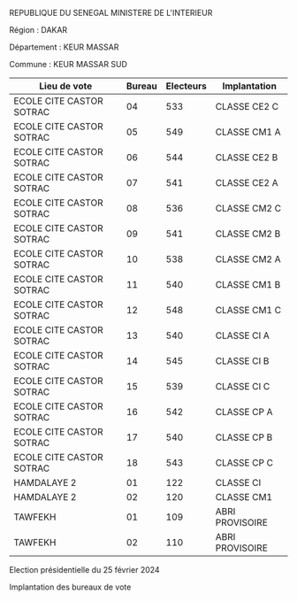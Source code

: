 REPUBLIQUE DU SENEGAL MINISTERE DE L'INTERIEUR

Région : DAKAR

Département : KEUR MASSAR

Commune : KEUR MASSAR SUD

| Lieu de vote | Bureau | Electeurs | Implantation |
| - | - | - | - |
| ECOLE CITE CASTOR SOTRAC | 04 | 533 | CLASSE CE2 C |
| ECOLE CITE CASTOR SOTRAC | 05 | 549 | CLASSE CM1 A |
| ECOLE CITE CASTOR SOTRAC | 06 | 544 | CLASSE CE2 B |
| ECOLE CITE CASTOR SOTRAC | 07 | 541 | CLASSE CE2 A |
| ECOLE CITE CASTOR SOTRAC | 08 | 536 | CLASSE CM2 C |
| ECOLE CITE CASTOR SOTRAC | 09 | 541 | CLASSE CM2 B |
| ECOLE CITE CASTOR SOTRAC | 10 | 538 | CLASSE CM2 A |
| ECOLE CITE CASTOR SOTRAC | 11 | 540 | CLASSE CM1 B |
| ECOLE CITE CASTOR SOTRAC | 12 | 548 | CLASSE CM1 C |
| ECOLE CITE CASTOR SOTRAC | 13 | 540 | CLASSE CI A |
| ECOLE CITE CASTOR SOTRAC | 14 | 545 | CLASSE CI B |
| ECOLE CITE CASTOR SOTRAC | 15 | 539 | CLASSE CI C |
| ECOLE CITE CASTOR SOTRAC | 16 | 542 | CLASSE CP A |
| ECOLE CITE CASTOR SOTRAC | 17 | 540 | CLASSE CP B |
| ECOLE CITE CASTOR SOTRAC | 18 | 543 | CLASSE CP C |
| HAMDALAYE 2 | 01 | 122 | CLASSE CI |
| HAMDALAYE 2 | 02 | 120 | CLASSE CM1 |
| TAWFEKH | 01 | 109 | ABRI PROVISOIRE |
| TAWFEKH | 02 | 110 | ABRI PROVISOIRE |

<!-- PageNumber="7/15" -->

Election présidentielle du 25 février 2024

Implantation des bureaux de vote
